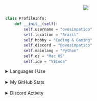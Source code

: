 <p align="center">
    <img src="https://readme-typing-svg.herokuapp.com?color=%237848E6&center=true&lines=Hi+there!+Welcome+to+my+profile!">
</p>

```py
class ProfileInfo:
    def __init__(self):
        self.username = "ovosimpatico"
        self.location = "Brazil"
        self.hobby = "Coding & Gaming"
        self.discord = "@ovosimpatico"
        self.mainlang = "Python"
        self.os = "Mac OS"
        self.ide = "VSCode"
  ```

<!-- RIP Bocchi the Rock picture -->
<!-- <br>
<p>
    <figure align="center">
        <img src="https://media1.tenor.com/m/GHDnI4nlbCAAAAAC/bocchi-bocchi-the-rock.gif"></img>
    </figure>
</p>
<br> -->
<details>
    <summary>Languages I Use</summary>
    <br>
    <figure align="center">
        <img align="center" alt="Python" height="60" width="80" src="https://cdn.jsdelivr.net/gh/devicons/devicon@latest/icons/python/python-original.svg">
        <img align="center" alt="R" height="60" width="80" src="https://cdn.jsdelivr.net/gh/devicons/devicon@latest/icons/r/r-original.svg">
        <img align="center" alt="C" height="60" width="80" src="https://cdn.jsdelivr.net/gh/devicons/devicon@latest/icons/c/c-original.svg">
        <img align="center" alt="Java" height="60" width="80" src="https://cdn.jsdelivr.net/gh/devicons/devicon@latest/icons/java/java-original.svg">
        <img align="center" alt="Arduino" height="60" width="80" src="https://cdn.jsdelivr.net/gh/devicons/devicon@latest/icons/arduino/arduino-original.svg">
        <img align="center" alt="Bash" height="60" width="80" src="https://cdn.jsdelivr.net/gh/devicons/devicon@latest/icons/bash/bash-original.svg">
        <img align="center" alt="HTML" height="60" width="80" src="https://cdn.jsdelivr.net/gh/devicons/devicon@latest/icons/html5/html5-original.svg">
        <img align="center" alt="CSS" height="60" width="80" src="https://cdn.jsdelivr.net/gh/devicons/devicon@latest/icons/css3/css3-original.svg">
        <img align="center" alt="Linux" height="60" width="80" src="https://cdn.jsdelivr.net/gh/devicons/devicon@latest/icons/linux/linux-original.svg">
        <img align="center" alt="Windows" height="60" width="80" src="https://cdn.jsdelivr.net/gh/devicons/devicon@latest/icons/windows11/windows11-original.svg">
        <img align="center" alt="Docker" height="60" width="80" src="https://raw.githubusercontent.com/devicons/devicon/master/icons/docker/docker-plain-wordmark.svg">
        <img align="center" alt="Flask" height="60" width="80" src="https://cdn.jsdelivr.net/gh/devicons/devicon@latest/icons/flask/flask-original.svg">
        <img align="center" alt="Git" height="60" width="80" src="https://cdn.jsdelivr.net/gh/devicons/devicon@latest/icons/git/git-original.svg">
        <img align="center" alt="Angular" height="60" width="80" src="https://cdn.jsdelivr.net/gh/devicons/devicon@latest/icons/angular/angular-original.svg">
        <img align="center" alt="Typescript" height="60" width="80" src="https://cdn.jsdelivr.net/gh/devicons/devicon@latest/icons/typescript/typescript-original.svg">
        <img align="center" alt="Javascript" height="60" width="80" src="https://cdn.jsdelivr.net/gh/devicons/devicon@latest/icons/javascript/javascript-original.svg">
        <img align="center" alt="FastAPI" height="60" width="80" src="https://cdn.jsdelivr.net/gh/devicons/devicon@latest/icons/fastapi/fastapi-original.svg">
        <img align="center" alt="Vite" height="60" width="80" src="https://cdn.jsdelivr.net/gh/devicons/devicon@latest/icons/vitejs/vitejs-original.svg">
        <img align="center" alt="Sass" height="60" width="80" src="https://cdn.jsdelivr.net/gh/devicons/devicon@latest/icons/sass/sass-original.svg">
        <img align="center" alt="MongoDB" height="60" width="80" src="https://cdn.jsdelivr.net/gh/devicons/devicon@latest/icons/mongodb/mongodb-original.svg">
        <img align="center" alt="MySQL" height="60" width="80" src="https://cdn.jsdelivr.net/gh/devicons/devicon@latest/icons/mysql/mysql-original.svg">
        <img align="center" alt="Express" height="60" width="80" src="https://cdn.jsdelivr.net/gh/devicons/devicon@latest/icons/express/express-original.svg">
        <img align="center" alt="NodeJS" height="60" width="80" src="https://cdn.jsdelivr.net/gh/devicons/devicon@latest/icons/nodejs/nodejs-original.svg">
    </figure>
</details>
<br>
<details>
    <summary>My GitHub Stats</summary>
    <br>
    <p align="center">
        <img width="300px" height="130px" src="https://github-readme-stats.vercel.app/api?username=ovosimpatico&show_icons=true&theme=tokyonight&include_all_commits=true&hide_border=true"></img>
        <img width="300px" height="130px" src="https://github-readme-streak-stats.herokuapp.com/?user=ovosimpatico&theme=tokyonight&hide_border=true"></img>
    </p>
    <p align="center">
        <img width="300px" height="135px"src="https://github-readme-stats.vercel.app/api/top-langs/?username=ovosimpatico&layout=compact&theme=tokyonight&hide_border=true&langs_count=10"></img>
    </p>
    <figure align="center">
        <img src="https://raw.githubusercontent.com/ovosimpatico/ovosimpatico/output/github-contribution-grid-snake.svg"></figure>

</details>
<br>
<details>
    <summary>Discord Activity</summary>
    <p align="center">
        <a href="https://discord.com/users/1304941690770952254">
            <img src="https://lanyard.cnrad.dev/api/1304941690770952254?hideDiscrim=true&idleMessage=I'm%20available!&"></img>
        </a>
    </p>
</details>

